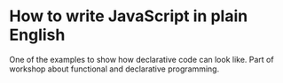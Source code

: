 # How to write JavaScript in plain English

One of the examples to show how declarative code can look like. 
Part of workshop about functional and declarative programming.

